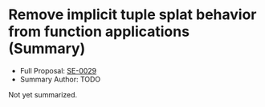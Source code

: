 # Remove implicit tuple splat behavior from function applications (Summary)

* Full Proposal: [SE-0029](https://github.com/apple/swift-evolution/blob/main/proposals/0029-remove-implicit-tuple-splat.md)
* Summary Author: TODO

Not yet summarized.

